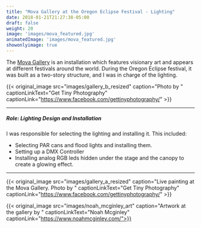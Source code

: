 ```yaml
---
title: "Mova Gallery at the Oregon Eclipse Festival - Lighting"
date: 2018-01-21T21:27:38-05:00
draft: false
weight: 20
image: 'images/mova_featured.jpg'
animatedImage: 'images/mova_featured.jpg'
showonlyimage: true
---
```


The [Mova Gallery](https://www.facebook.com/mova.gallery/) is an installation which features visionary art and 
appears at different festivals around the world.  During the Oregon Eclipse festival, it was built as a two-story
structure, and I was in charge of the lighting.

<!--more-->

{{< original_image src="images/gallery_b_resized" caption="Photo by " captionLinkText="Get Tiny Photography" captionLink="https://www.facebook.com/gettinyphotography/" >}} 

---

##### Role: Lighting Design and Installation

I was responsible for selecting the lighting and installing it. This included:

* Selecting PAR cans and flood lights and installing them.
* Setting up a DMX Controller
* Installing analog RGB leds hidden under the stage and the canopy to create a glowing effect.

---

{{< original_image src="images/gallery_a_resized" caption="Live painting at the Mova Gallery.  Photo by " captionLinkText="Get Tiny Photography" captionLink="https://www.facebook.com/gettinyphotography/" >}} 

{{< original_image src="images/noah_mcginley_art" caption="Artwork at the gallery by " captionLinkText="Noah Mcginley" captionLink="https://www.noahmcginley.com/">}}



